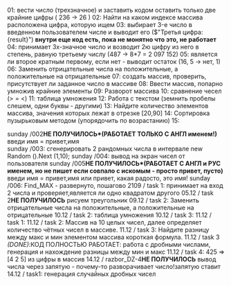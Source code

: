 ﻿01:  вести число (трехзначное) и заставить кодом оставить только две крайние цифры ( 236 -> 26 )
02:  Найти на каком индексе массива расположена цифра, которую ищем
03:  выбирает 3-e число в введенном пользователем числе и выводит его  ($"Третья цифра: {result}") **внутри еще код есть, пока не монятно что это, не работает**
04:  принимает 3х-значное число и возводит 2ю цифру из него в степень, равную третьему числу (487 -> 8*7 = 2 097 152)
05:  является ли второе кратным первому, если нет - выводит остаток (16, 5 -> нет, 1)
06:  Заменить отрицательные числа на положительные, а положительные на отрицательные
07:  создать массив, проверить, присутствует ли заданное число в массиве
08:  Ввести массив, попарно умножив крайние элементы 
09:  Разворот массива
10:  сравнение чесел (> = <)
11:  таблица умножения
12:  Работа с текстом (земнить пробелы слешем, одни буквы - другими)
13:  Найдите количество элементов массива, значения которых лежат в отрезке [20,90]
14:  Сортировка пузырьковым методом (упорядочить по возрастанию)
15: 


sunday /002**НЕ ПОЛУЧИЛОСЬ*(РАБОТАЕТ ТОЛЬКО С АНГЛ именем!)**   введи имя = привет,имя  
sunday /003: сгенерировать 2 рандомных числа в интервале new Random ().Next (1,10);
sunday /004: вывод на экран чисел от пользователя
sunday /005**НЕ ПОЛУЧИЛОСЬ*(РАБОТАЕТ С АНГЛ и РУС именем, но не пишет если совпало с искомым - просто привет, пусто)** введи имя = привет,имя или привет, какая радосто, это имя! 
sunday /006: Find_MAX - развернуто, пошагово
2109 / task 1: принимает на вход 2 числа и проверяет,является ли одно квадратом другого
05.12 / task 2**НЕ ПОЛУЧИЛОСЬ** рисуем треугольник
09.12 / task 2: Заменить отрицательные числа на положительные, а положительные на отрицательные
10.12 / task 2: таблица умножения
10.12 / task 3: 
11.12 / task 1: 
11.12 / task 2: Массив на 10 целых чисел, далее определяет количество чётных чисел в массиве.
11.12 / task 3: Найдите разницу между макс и мин элементом массива короткая формула. 
11.12 / task 3 _(DONE)_:КОД ПОЛНОСТЬЮ РАБОТАЕТ: работа с дробными числами, генерация и нахождение разницы между мин и макс
11.12 / task 4: 425 => [4 2 5] из цифры в массив
14.12 / razbor_DZ-4**НЕ ПОЛУЧИЛОСЬ** вывод числа через запятую - почему-то разворачивает число!запятую ставит
14.12 / task1: генерация случайных дробных чисел